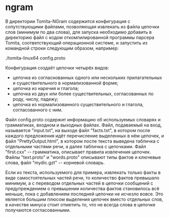 # ngram
В директории Tomita-NGram содержится конфигурация с сопутствующими файлами, позволяющая извлекать из файла цепочки слов (минимум по два слова), для запуска необходимо добавить в директорию файл с кодом откомпилированной программы парсера Tomita, соответствующий операционной системе, и запустить из командной строки следующим образом, например:

./tomita-linux64 config.proto

Конфигурация создаёт цепочки четырёх видов:
- цепочка из согласнованных одного или нескольких прилагательных и существительного в нормализованной форме;
- цепочка из наречия и глагола;
- цепочка из двух или более существительных, согласованных по роду, числу, падежу;
- цепочка из нормализованного существительного и глагола, согласованного с ним.

Файл config.proto содержит информацию об используемых словарях и грамматиках, входном и выходных файлах. Файл, подаваемый на вход, называется "input.txt", на выходе файл "facts.txt", в котором после каждого предложения идёт перечисление выделенных в нём цепочек, и файл "PrettyOutput.html", в котором после текста выведена табличка с отдельными частями речи, а далее табличка с цепочками. Файл "first.cxx" -- грамматика, описывает правила извлечения цепочек. Файлы "text.proto" и "words.proto" описывают типы фактов и ключевые слова, файл "mydic.gzt" -- корневой словарь.

Если из текста, используемого для примера, извлекать только факты в виде самостоятельных частей речи, то количество фактов превышало минимум, а с переводом отдельных частей в цепочки сообщений с предупреждением о превышении количества фактов становилось всё меньше, пока с добавлением последней цепочки не исчезло вовсе. Это является большим плюсом выделения цепочек вместо отдельных слов, в качестве минуса стоит отметить то, что не всегда слова в цепочке получаются согласованными.
